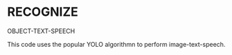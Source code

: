 # RECOGNIZE
OBJECT-TEXT-SPEECH

This code uses the popular YOLO algorithmn to perform image-text-speech. 
